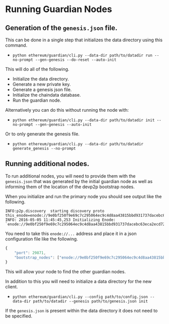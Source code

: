# Running Guardian Nodes


## Generation of the `genesis.json` file.

This can be done in a single step that initializes the data directory using this command.

* `python ethereum/guardian/cli.py --data-dir path/to/datadir run --no-prompt --gen-genesis --do-reset --auto-init`

This will do all of the following.

* Initialize the data directory.
* Generate a new private key.
* Generate a genesis json file.
* Initialize the chaindata database.
* Run the guardian node.


Alternatively you can do this without running the node with:

* `python ethereum/guardian/cli.py --data-dir path/to/datadir init --no-prompt --gen-genesis --auto-init`


Or to only generate the genesis file.

* `python ethereum/guardian/cli.py --data-dir path/to/datadir generate_genesis --no-prompt`


## Running additional nodes.


To run additional nodes, you will need to provide them with the `genesis.json`
that was generated by the initial guardian node as well as informing them of
the location of the devp2p bootstrap nodes.

When you initialize and run the primary node you should see output like the following.


```shell
INFO:p2p.discovery	starting discovery proto this_enode=enode://9e0bf250f9e69c7c295064ec9c4d8aa43815bbd931737dacebc63eca2ecd7284c242e510bde3495b845b9d50434bbf78ca4b39120e1242edb3fca159bbb7372c@0.0.0.0:29870
INFO: 2016-05-05 11:45:45,253 Initializing Enode: `enode://9e0bf250f9e69c7c295064ec9c4d8aa43815bbd931737dacebc63eca2ecd7284c242e510bde3495b845b9d50434bbf78ca4b39120e1242edb3fca159bbb7372c@0.0.0.0:29870`
```

You need to take this `enode://...` address and place it in a json
configuration file like the following.


```javascript
{
    "port": 29871,
    "bootstrap_nodes": ["enode://9e0bf250f9e69c7c295064ec9c4d8aa43815bbd931737dacebc63eca2ecd7284c242e510bde3495b845b9d50434bbf78ca4b39120e1242edb3fca159bbb7372c@0.0.0.0:29870"]
}
```

This will allow your node to find the other guardian nodes.


In addition to this you will need to initialize a data directory for the new client.

* `python ethereum/guardian/cli.py --config path/to/config.json --data-dir path/to/datadir --genesis path/to/genesis.json init`

If the `genesis.json` is present within the data directory it does not need to
be specified.
